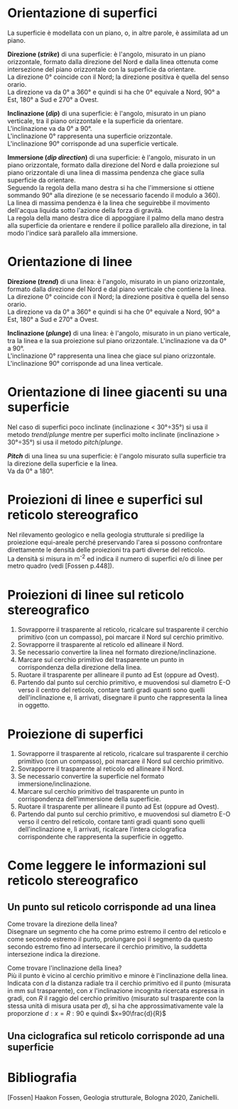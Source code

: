 # Orientazione di superfici

La superficie è modellata con un piano, o, in altre parole, è assimilata ad un piano.

**Direzione (_strike_)** di una superficie: è l'angolo, misurato in un piano orizzontale, formato dalla direzione del Nord e dalla linea ottenuta come intersezione del piano orizzontale con la superficie da orientare.  
La direzione 0° coincide con il Nord; la direzione positiva è quella del senso orario.  
La direzione va da 0° a 360° e quindi si ha che 0° equivale a Nord, 90° a Est, 180° a Sud e 270° a Ovest.

**Inclinazione (_dip_)** di una superficie: è l'angolo, misurato in un piano verticale, tra il piano orizzontale e la superficie da orientare.  
L'inclinazione va da 0° a 90°.  
L'inclinazione 0° rappresenta una superficie orizzontale.  
L'inclinazione 90° corrisponde ad una superficie verticale. 

**Immersione (_dip direction_)** di una superficie: è l'angolo, misurato in un piano orizzontale, formato dalla direzione del Nord e dalla proiezione sul piano orizzontale di una linea di massima pendenza che giace sulla superficie da orientare.  
Seguendo la regola della mano destra si ha che l'immersione si ottiene sommando 90° alla direzione (e se necessario facendo il modulo a 360).  
La linea di massima pendenza è la linea che seguirebbe il movimento dell'acqua liquida sotto l'azione della forza di gravità.  
La regola della mano destra dice di appoggiare il palmo della mano destra alla superficie da orientare e rendere il pollice parallelo alla direzione, in tal modo l'indice sarà parallelo alla immersione.

# Orientazione di linee

**Direzione (_trend_)** di una linea: è l'angolo, misurato in un piano orizzontale, formato dalla direzione del Nord e dal piano verticale che contiene la linea.  
La direzione 0° coincide con il Nord; la direzione positiva è quella del senso orario.  
La direzione va da 0° a 360° e quindi si ha che 0° equivale a Nord, 90° a Est, 180° a Sud e 270° a Ovest.

**Inclinazione (_plunge_)** di una linea: è l'angolo, misurato in un piano verticale, tra la linea e la sua proiezione sul piano orizzontale.
L'inclinazione va da 0° a 90°.  
L'inclinazione 0° rappresenta una linea che giace sul piano orizzontale.  
L'inclinazione 90° corrisponde ad una linea verticale.

# Orientazione di linee giacenti su una superficie

Nel caso di superfici poco inclinate (inclinazione < 30°÷35°) si usa il metodo _trend_/_plunge_ mentre per superfici molto inclinate (inclinazione > 30°÷35°) si usa il metodo _pitch_/_plunge_.

**_Pitch_** di una linea su una superficie: è l'angolo misurato sulla superficie tra la direzione della superficie e la linea.  
Va da 0° a 180°.

# Proiezioni di linee e superfici sul reticolo stereografico

Nel rilevamento geologico e nella geologia strutturale si predilige la proiezione equi-areale perché preservando l'area si possono confrontare direttamente le densità delle proiezioni tra parti diverse del reticolo.  
La densità si misura in m<sup>-2</sup> ed indica il numero di superfici e/o di linee per metro quadro (vedi [Fossen p.448]).

# Proiezioni di linee sul reticolo stereografico
1) Sovrapporre il trasparente al reticolo, ricalcare sul trasparente il cerchio primitivo (con un compasso), poi marcare il Nord sul cerchio primitivo.
2) Sovrapporre il trasparente al reticolo ed allineare il Nord.
3) Se necessario convertire la linea nel formato direzione/inclinazione.
4) Marcare sul cerchio primitivo del trasparente un punto in corrispondenza della direzione della linea.
5) Ruotare il trasparente per allineare il punto ad Est (oppure ad Ovest).
6) Partendo dal punto sul cerchio primitivo, e muovendosi sul diametro E-O verso il centro del reticolo, contare tanti gradi quanti sono quelli dell'inclinazione e, lì arrivati, disegnare il punto che rappresenta la linea in oggetto.

# Proiezione di superfici
1) Sovrapporre il trasparente al reticolo, ricalcare sul trasparente il cerchio primitivo (con un compasso), poi marcare il Nord sul cerchio primitivo.
2) Sovrapporre il trasparente al reticolo ed allineare il Nord.
3) Se necessario convertire la superficie nel formato immersione/inclinazione.
4) Marcare sul cerchio primitivo del trasparente un punto in corrispondenza dell'immersione della superficie.
5) Ruotare il trasparente per allineare il punto ad Est (oppure ad Ovest).
6) Partendo dal punto sul cerchio primitivo, e muovendosi sul diametro E-O verso il centro del reticolo, contare tanti gradi quanti sono quelli dell'inclinazione e, lì arrivati, ricalcare l'intera ciclografica corrispondente che rappresenta la superficie in oggetto.

# Come leggere le informazioni sul reticolo stereografico

## Un punto sul reticolo corrisponde ad una linea

Come trovare la direzione della linea?  
Disegnare un segmento che ha come primo estremo il centro del reticolo e come secondo estremo il punto, prolungare poi il segmento da questo secondo estremo fino ad intersecare il cerchio primitivo, la suddetta intersezione indica la direzione.

Come trovare l'inclinazione della linea?  
Più il punto è vicino al cerchio primitivo e minore è l'inclinazione della linea.  
Indicata con $d$ la distanza radiale tra il cerchio primitivo ed il punto (misurata in mm sul trasparente), con $x$ l'inclinazione incognita ricercata espressa in gradi, con $R$ il raggio del cerchio primitivo (misurato sul trasparente con la stessa unità di misura usata per $d$), si ha che approssimativamente vale la proporzione $d:x=R:90$ e quindi $x=90\frac{d}{R}$

## Una ciclografica sul reticolo corrisponde ad una superficie


# Bibliografia

[Fossen] Haakon Fossen, Geologia strutturale, Bologna 2020, Zanichelli.